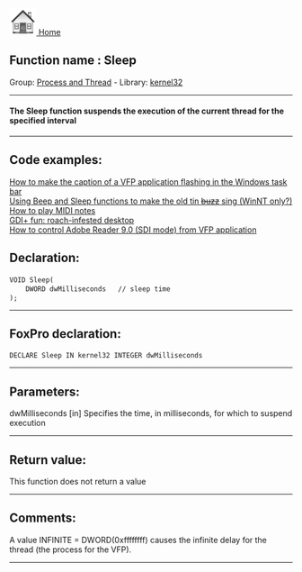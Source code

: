 [<img src="../../images/home.png"> Home ](https://github.com/VFPX/Win32API)  

## Function name : Sleep
Group: [Process and Thread](../../functions_group.md#Process_and_Thread)  -  Library: [kernel32](../../Libraries.md#kernel32)  
***  


#### The Sleep function suspends the execution of the current thread for the specified interval
***  


## Code examples:
[How to make the caption of a VFP application flashing in the Windows task bar](../../samples/sample_228.md)  
[Using Beep and Sleep functions to make the old tin <s>buzz</s> sing (WinNT only?)](../../samples/sample_240.md)  
[How to play MIDI notes](../../samples/sample_537.md)  
[GDI+ fun: roach-infested desktop](../../samples/sample_548.md)  
[How to control Adobe Reader 9.0 (SDI mode) from VFP application](../../samples/sample_550.md)  

## Declaration:
```foxpro  
VOID Sleep(
	DWORD dwMilliseconds   // sleep time
);  
```  
***  


## FoxPro declaration:
```foxpro  
DECLARE Sleep IN kernel32 INTEGER dwMilliseconds  
```  
***  


## Parameters:
dwMilliseconds 
[in] Specifies the time, in milliseconds, for which to suspend execution  
***  


## Return value:
This function does not return a value  
***  


## Comments:
A value INFINITE = DWORD(0xffffffff) causes the infinite delay for the thread (the process for the VFP).  
  
***  

